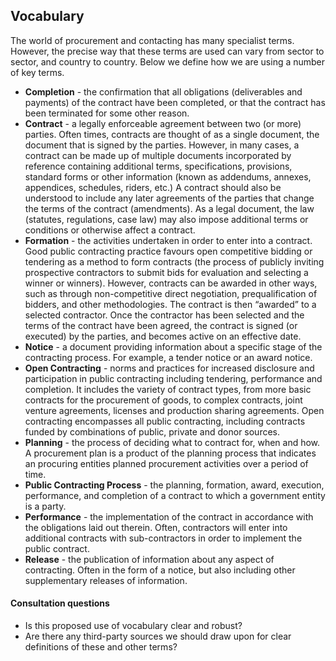 ## Vocabulary

The world of procurement and contacting has many specialist terms. However, the precise way that these terms are used can vary from sector to sector, and country to country. Below we define how we are using a number of key terms. 

- **Completion** - the confirmation that all obligations (deliverables and payments) of the contract have been completed, or that the contract has been terminated for some other reason. 
- **Contract** - a legally enforceable agreement between two (or more) parties. Often times, contracts are thought of as a single document, the document that is signed by the parties. However, in many cases, a contract can be made up of multiple documents incorporated by reference containing additional terms, specifications, provisions, standard forms or other information (known as addendums, annexes, appendices, schedules, riders, etc.)  A contract should also be understood to include any later agreements of the parties that change the terms of the contract (amendments). As a legal document, the law (statutes, regulations, case law) may also impose additional terms or conditions or otherwise affect a contract.
- **Formation** - the activities undertaken in order to enter into a contract.  Good public contracting practice favours open competitive bidding or tendering as a method to form contracts (the process of publicly inviting prospective contractors to submit bids for evaluation and selecting a winner or winners). However, contracts can be awarded in other ways, such as through non-competitive direct negotiation, prequalification of bidders, and other methodologies. The contract is then “awarded” to a selected contractor. Once the contractor has been selected and the terms of the contract have been agreed, the contract is signed (or executed) by the parties, and becomes active on an effective date.
- **Notice** - a document providing information about a specific stage of the contracting process. For example, a tender notice or an award notice. 
- **Open Contracting** - norms and practices for increased disclosure and participation in public contracting including tendering, performance and completion. It includes the variety of contract types, from more basic contracts for the procurement of goods, to complex contracts, joint venture agreements, licenses and production sharing agreements. Open contracting encompasses all public contracting, including contracts funded by combinations of public, private and donor sources.
- **Planning** - the process of deciding what to contract for, when and how. A procurement plan is a product of the planning process that indicates an procuring entities planned procurement activities over a period of time.
- **Public Contracting Process** - the planning, formation, award, execution, performance, and completion of a contract to which a  government entity is a party.
- **Performance** - the implementation of the contract in accordance with the obligations laid out therein. Often, contractors will enter into additional contracts with sub-contractors in order to implement the public contract.
- **Release** - the publication of information about any aspect of contracting. Often in the form of a notice, but also including other supplementary releases of information. 

<div class="panel panel-success">
    <div class="panel-heading">
       <h4 class="panel-title"> <span class="glyphicon glyphicon-question-sign"></span> Consultation questions</h3>
     </div>
     <div class="panel-body">
         <ul>
             <li>Is this proposed use of vocabulary clear and robust?</li>
             <li>Are there any third-party sources we should draw upon for clear definitions of these and other terms?</li>
         </ul>     
     </div>
</div>
